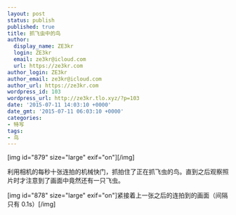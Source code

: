 ```yaml
---
layout: post
status: publish
published: true
title: 抓飞虫中的鸟
author:
  display_name: ZE3kr
  login: ZE3kr
  email: ze3kr@icloud.com
  url: https://ze3kr.com
author_login: ZE3kr
author_email: ze3kr@icloud.com
author_url: https://ze3kr.com
wordpress_id: 103
wordpress_url: http://ze3kr.tlo.xyz/?p=103
date: '2015-07-11 14:03:10 +0000'
date_gmt: '2015-07-11 06:03:10 +0000'
categories:
- 特写
tags:
- 鸟
---
```

<p>[img id="879" size="large" exif="on"][/img]</p>
<p>利用相机的每秒十张连拍的机械快门，抓拍住了正在抓飞虫的鸟。直到之后观察照片时才注意到了画面中竟然还有一只飞虫。</p>
<p>[img id="878" size="large" exif="on"]紧接着上一张之后的连拍到的画面（间隔只有 0.1s）[/img]</p>
